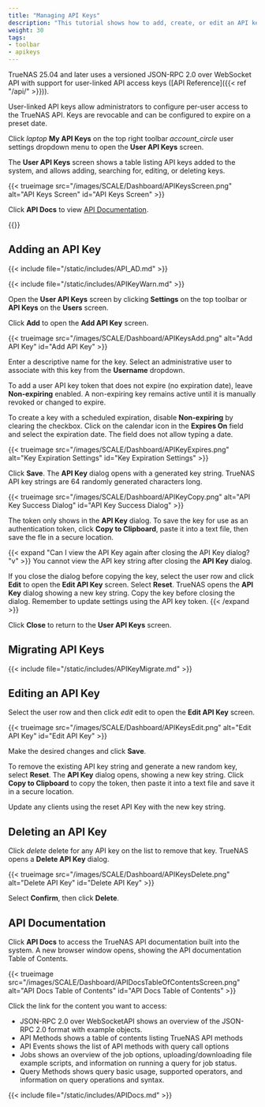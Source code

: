 ```yaml
---
title: "Managing API Keys"
description: "This tutorial shows how to add, create, or edit an API key in TrueNAS and access API Documentation."
weight: 30
tags:
- toolbar
- apikeys
---
```


TrueNAS 25.04 and later uses a versioned JSON-RPC 2.0 over WebSocket API with support for user-linked API access keys ([API Reference]({{< ref "/api/" >}})).

User-linked API keys allow administrators to configure per-user access to the TrueNAS API.
Keys are revocable and can be configured to expire on a preset date.

Click <i class="material-icons" aria-hidden="true" title="laptop" style="vertical-align: top;">laptop</i> **My API Keys** on the top right toolbar <i class="material-icons" aria-hidden="true">account_circle</i> user settings dropdown menu to open the **User API Keys** screen.

The **User API Keys** screen shows a table listing API keys added to the system, and allows adding, searching for, editing, or deleting keys.

{{< trueimage src="/images/SCALE/Dashboard/APIKeysScreen.png" alt="API Keys Screen" id="API Keys Screen" >}}

Click **API Docs** to view [API Documentation](#api-documentation).

{{<include file="/static/includes/addcolumnorganizer.md">}}

## Adding an API Key

{{< include file="/static/includes/API_AD.md" >}}

{{< include file="/static/includes/APIKeyWarn.md" >}}

Open the **User API Keys** screen by clicking **Settings** on the top toolbar or **API Keys** on the **Users** screen.

Click **Add** to open the **Add API Key** screen.

{{< trueimage src="/images/SCALE/Dashboard/APIKeysAdd.png" alt="Add API Key" id="Add API Key" >}}

Enter a descriptive name for the key.
Select an administrative user to associate with this key from the **Username** dropdown.

To add a user API key token that does not expire (no expiration date), leave **Non-expiring** enabled.
A non-expiring key remains active until it is manually revoked or changed to expire.

To create a key with a scheduled expiration, disable **Non-expiring** by clearing the checkbox.
Click on the calendar icon in the **Expires On** field and select the expiration date. The field does not allow typing a date.

{{< trueimage src="/images/SCALE/Dashboard/APIKeyExpires.png" alt="Key Expiration Settings" id="Key Expiration Settings" >}}

Click **Save**. The **API Key** dialog opens with a generated key string.
TrueNAS API key strings are 64 randomly generated characters long.

{{< trueimage src="/images/SCALE/Dashboard/APIKeyCopy.png" alt="API Key Success Dialog" id="API Key Success Dialog" >}}

The token only shows in the **API Key** dialog.
To save the key for use as an authentication token, click **Copy to Clipboard**, paste it into a text file, then save the fle in a secure location.

{{< expand "Can I view the API Key again after closing the API Key dialog? "v" >}}
You cannot view the API key string after closing the **API Key** dialog.

If you close the dialog before copying the key, select the user row and click **Edit** to open the **Edit API Key** screen.
Select **Reset**. TrueNAS opens the **API Key** dialog showing a new key string. Copy the key before closing the dialog.
Remember to update settings using the API key token.
{{< /expand >}}

Click **Close** to return to the **User API Keys** screen.

## Migrating API Keys

{{< include file="/static/includes/APIKeyMigrate.md" >}}

## Editing an API Key

Select the user row and then click <i class="material-icons" aria-hidden="true" title="Edit">edit</i> edit to open the **Edit API Key** screen.

{{< trueimage src="/images/SCALE/Dashboard/APIKeysEdit.png" alt="Edit API Key" id="Edit API Key" >}}

Make the desired changes and click **Save**.

To remove the existing API key string and generate a new random key, select **Reset**.
The **API Key** dialog opens, showing a new key string.
Click **Copy to Clipboard** to copy the token, then paste it into a text file and save it in a secure location.

Update any clients using the reset API Key with the new key string.

## Deleting an API Key

Click <i class="material-icons" aria-hidden="true" title="Delete">delete</i> delete for any API key on the list to remove that key.
TrueNAS opens a **Delete API Key** dialog.

{{< trueimage src="/images/SCALE/Dashboard/APIKeysDelete.png" alt="Delete API Key" id="Delete API Key" >}}

Select **Confirm**, then click **Delete**.

## API Documentation

Click **API Docs** to access the TrueNAS API documentation built into the system. A new browser window opens, showing the API documentation Table of Contents.

{{< trueimage src="/images/SCALE/Dashboard/APIDocsTableOfContentsScreen.png" alt="API Docs Table of Contents" id="API Docs Table of Contents" >}}

Click the link for the content you want to access:
* JSON-RPC 2.0 over WebSocketAPI shows an overview of the JSON-RPC 2.0 format with example objects.
* API Methods shows a table of contents listing TrueNAS API methods
* API Events shows the list of API methods with query call options
* Jobs shows an overview of the job options, uploading/downloading file example scripts, and information on running a query for job status.
* Query Methods shows query basic usage, supported operators, and information on query operations and syntax.

{{< include file="/static/includes/APIDocs.md" >}}
